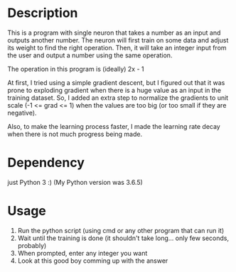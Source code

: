 # Description
This is a program with single neuron that takes a number as an input and outputs another number.
The neuron will first train on some data and adjust its weight to find the right operation.
Then, it will take an integer input from the user and output a number using the same operation.

The operation in this program is (ideally) 2x - 1


At first, I tried using a simple gradient descent, but I figured out that it was prone to exploding gradient when there is a huge value as an input in the training dataset. So, I added an extra step to normalize the gradients to unit scale (-1 <= grad <= 1) when the values are too big (or too small if they are negative).

Also, to make the learning process faster, I made the learning rate decay when there is not much progress being made.

# Dependency
just Python 3 :) (My Python version was 3.6.5)

# Usage
1. Run the python script (using cmd or any other program that can run it)
2. Wait until the training is done (it shouldn't take long... only few seconds, probably)
3. When prompted, enter any integer you want
4. Look at this good boy comming up with the answer

